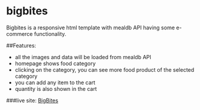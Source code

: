 # bigbites
Bigbites is a responsive html template with mealdb API having some e-commerce functionality.

##Features:
  - all the images and data will be loaded from mealdb API
  - homepage shows food category
  - clicking on the category, you can see more food product of the selected category
  - you can add any item to the cart
  - quantity is also shown in the cart

###live site: [BigBites](https://bigbites-babulakterfsd.netlify.app/)